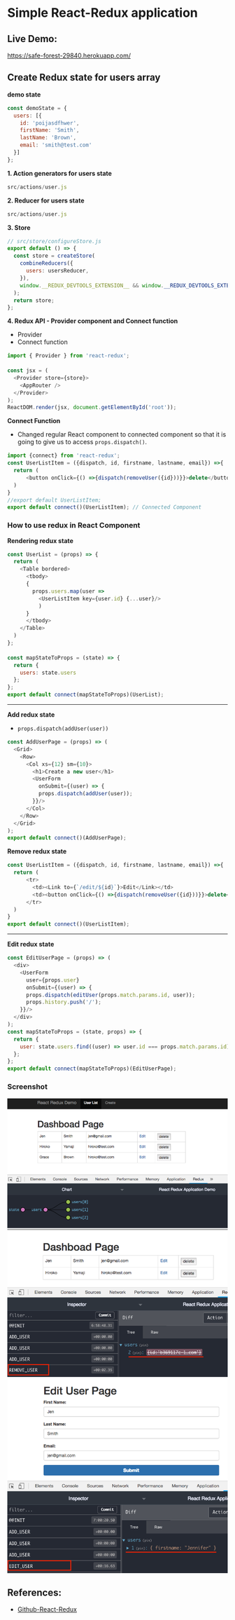 # Simple React-Redux application

## Live Demo:
https://safe-forest-29840.herokuapp.com/

## Create Redux state for users array
**demo state**
```js
const demoState = {
  users: [{
    id: 'poijasdfhwer',
    firstName: 'Smith',
    lastName: 'Brown',
    email: 'smith@test.com'
  }]
};
``` 

**1. Action generators for users state**
```js
src/actions/user.js
```

**2. Reducer for users state**
```js
src/actions/user.js
```

**3. Store**
```js
// src/store/configureStore.js
export default () => {
  const store = createStore(
    combineReducers({
      users: usersReducer,
    }),
    window.__REDUX_DEVTOOLS_EXTENSION__ && window.__REDUX_DEVTOOLS_EXTENSION__()
  );
  return store;
};
```

**4. Redux API - Provider component and Connect function**
- Provider
- Connect function
  
```js
import { Provider } from 'react-redux';

const jsx = (
  <Provider store={store}>
    <AppRouter />
  </Provider>
);
ReactDOM.render(jsx, document.getElementById('root'));
```

**Connect Function**
- Changed regular React component to connected component so that it is going to give us to access `props.dispatch()`.

```js
import {connect} from 'react-redux';
const UserListItem = ({dispatch, id, firstname, lastname, email}) =>{
  return (
      <button onClick={() =>{dispatch(removeUser({id}))}}>delete</button>
  )
}
//export default UserListItem;
export default connect()(UserListItem); // Connected Component
```

### How to use redux in React Component

**Rendering redux state**
```js
const UserList = (props) => {
  return (
    <Table bordered>
      <tbody>
      {
        props.users.map(user =>
          <UserListItem key={user.id} {...user}/>
          )
      }
      </tbody>
    </Table>
  )
};

const mapStateToProps = (state) => {
  return {
    users: state.users
  };
};
export default connect(mapStateToProps)(UserList);
```
<hr />

**Add redux state**
- `props.dispatch(addUser(user))`

```js
const AddUserPage = (props) => (
  <Grid>
    <Row>
      <Col xs={12} sm={10}>
        <h1>Create a new user</h1>
        <UserForm 
          onSubmit={(user) => {
          props.dispatch(addUser(user));
        }}/>      
      </Col>
    </Row>
  </Grid>
);
export default connect()(AddUserPage);
```

**Remove redux state**
```js
const UserListItem = ({dispatch, id, firstname, lastname, email}) =>{
  return (
      <tr>
        <td><Link to={`/edit/${id}`}>Edit</Link></td>
        <td><button onClick={() =>{dispatch(removeUser({id}))}}>delete</button></td>
      </tr>
  )
}
export default connect()(UserListItem);
```
<hr />


**Edit redux state**
```js
const EditUserPage = (props) => (
  <div>
    <UserForm 
      user={props.user}
      onSubmit={(user) => {
      props.dispatch(editUser(props.match.params.id, user));
      props.history.push('/');
    }}/>      
  </div>
);
const mapStateToProps = (state, props) => {
  return {
    user: state.users.find((user) => user.id === props.match.params.id)
  };
};
export default connect(mapStateToProps)(EditUserPage);
```


### Screenshot
![](public/images/dashboard1.png)
![](public/images/dashboard2.png)
![](public/images/dashboard3.png)


## References:
- [Github-React-Redux](https://github.com/reduxjs/react-redux)